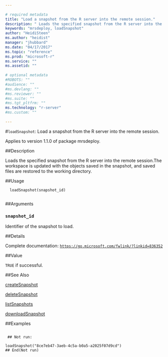 ```yaml
--- 
 
# required metadata 
title: "Load a snapshot from the R server into the remote session." 
description: " Loads the specified snapshot from the R server into the remote session.The workspace is updated with the objects saved in the snapshot, and saved files are restored to the working directory. " 
keywords: "mrsdeploy, loadSnapshot" 
author: "HeidiSteen"
ms.author: "heidist" 
manager: "jhubbard" 
ms.date: "04/17/2017" 
ms.topic: "reference" 
ms.prod: "microsoft-r" 
ms.service: "" 
ms.assetid: "" 
 
# optional metadata 
#ROBOTS: "" 
#audience: "" 
#ms.devlang: "" 
#ms.reviewer: "" 
#ms.suite: "" 
#ms.tgt_pltfrm: "" 
ms.technology: "r-server" 
#ms.custom: "" 
 
--- 
```

 
 
 
 
 #`loadSnapshot`: Load a snapshot from the R server into the remote session.

 Applies to version 1.1.0 of package mrsdeploy.
 
 ##Description
 
Loads the specified snapshot from the R server into the remote session.The workspace
is updated with the objects saved in the snapshot, and saved files are restored to the working directory.
 
 
 ##Usage

```   
  loadSnapshot(snapshot_id)
 
```
 
 ##Arguments

   
  
 ### `snapshot_id`
 Identifier of the snapshot to load. 
  
 
 
 ##Details
 
Complete documentation: [`https://go.microsoft.com/fwlink/?linkid=836352`](https://go.microsoft.com/fwlink/?linkid=836352)

 
 
 ##Value
 
`TRUE` if successful.
 
 ##See Also
 
[createSnapshot](createsnapshot.md)

[deleteSnapshot](deletesnapshot.md)

[listSnapshots](listsnapshots.md)

[downloadSnapshot](downloadsnapshot.md)
   
 ##Examples

 ```
   
  ## Not run:
 
loadSnapshot("8ce7eb47-3aeb-4c5a-b0a5-a2025f07d9cd")
 ## End(Not run) 
  
 
```
 
 
